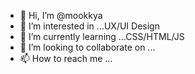 - 👋 Hi, I’m @mookkya
- 👀 I’m interested in ...UX/UI Design
- 🌱 I’m currently learning ...CSS/HTML/JS
- 💞️ I’m looking to collaborate on ...
- 📫 How to reach me ...

<!---
mookkya/mookkya is a ✨ special ✨ repository because its `README.md` (this file) appears on your GitHub profile.
You can click the Preview link to take a look at your changes.
--->
